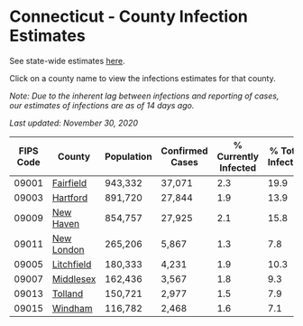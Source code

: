 # Connecticut - County Infection Estimates

See state-wide estimates [here](/infections/us-ct).

Click on a county name to view the infections estimates for that county.

*Note: Due to the inherent lag between infections and reporting of cases, our estimates of infections are as of 14 days ago.*

*Last updated: November 30, 2020*

|   FIPS Code |                   County |   Population |   Confirmed Cases |   % Currently Infected |   % Total Infected |
|-------------|--------------------------|--------------|-------------------|------------------------|--------------------|
|       09001 |   [Fairfield](fairfield) |      943,332 |            37,071 |                    2.3 |               19.9 |
|       09003 |     [Hartford](hartford) |      891,720 |            27,844 |                    1.9 |               13.9 |
|       09009 |   [New Haven](new-haven) |      854,757 |            27,925 |                    2.1 |               15.8 |
|       09011 | [New London](new-london) |      265,206 |             5,867 |                    1.3 |                7.8 |
|       09005 | [Litchfield](litchfield) |      180,333 |             4,231 |                    1.9 |               10.3 |
|       09007 |   [Middlesex](middlesex) |      162,436 |             3,567 |                    1.8 |                9.3 |
|       09013 |       [Tolland](tolland) |      150,721 |             2,977 |                    1.5 |                7.9 |
|       09015 |       [Windham](windham) |      116,782 |             2,468 |                    1.6 |                7.1 |